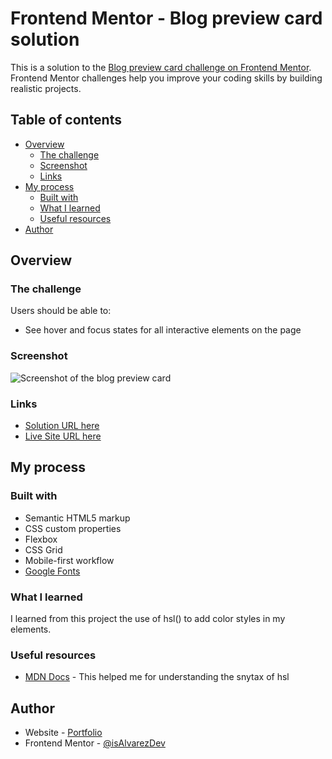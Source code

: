 # Frontend Mentor - Blog preview card solution

This is a solution to the [Blog preview card challenge on Frontend Mentor](https://www.frontendmentor.io/challenges/blog-preview-card-ckPaj01IcS). Frontend Mentor challenges help you improve your coding skills by building realistic projects. 

## Table of contents

- [Overview](#overview)
  - [The challenge](#the-challenge)
  - [Screenshot](#screenshot)
  - [Links](#links)
- [My process](#my-process)
  - [Built with](#built-with)
  - [What I learned](#what-i-learned)
  - [Useful resources](#useful-resources)
- [Author](#author)

## Overview

### The challenge

Users should be able to:

- See hover and focus states for all interactive elements on the page

### Screenshot

![Screenshot of the blog preview card](../../assets/blog-card/images/screenshot-blog-preview-card.webp)

### Links

- [Solution URL here](./index.html)
- [Live Site URL here](https://isalvarezdev.github.io/frontend-mentor/learning-paths/blog-card/)

## My process

### Built with

- Semantic HTML5 markup
- CSS custom properties
- Flexbox
- CSS Grid
- Mobile-first workflow
- [Google Fonts](https://fonts.google.com/specimen/Figtree)

### What I learned

I learned from this project the use of hsl() to add color styles in my elements.

### Useful resources

- [MDN Docs](https://developer.mozilla.org/en-US/docs/Web/CSS/color_value/hsl) - This helped me for understanding the snytax of hsl

## Author

- Website - [Portfolio](https://isalvarez.is-a.dev)
- Frontend Mentor - [@isAlvarezDev](https://www.frontendmentor.io/profile/isAlvarezDev)
